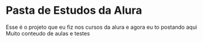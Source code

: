 # Pasta de Estudos da Alura
Esse é o projeto que eu fiz nos cursos da alura e agora eu to postando aqui 
Muito conteudo de aulas e testes
